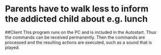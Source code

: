 # Parents have to walk less to inform the addicted child about e.g. lunch

##Client
This program runs on the PC and is included in the Autostart. Thus the commands can be received permanently. Then the commands are processed and the resulting actions are executed, such as a sound that is played.